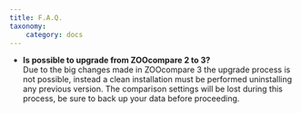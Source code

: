 ```yaml
---
title: F.A.Q.
taxonomy:
    category: docs
---
```


* **Is possible to upgrade from ZOOcompare 2 to 3?** <br /> Due to the big changes made in ZOOcompare 3 the upgrade process is not possible, instead a clean installation must be performed uninstalling any previous version. The comparison settings will be lost during this process, be sure to back up your data before proceeding.
